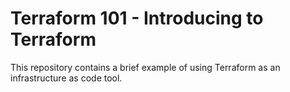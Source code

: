 # Terraform 101 - Introducing to Terraform

 This repository contains a brief example of using Terraform as an infrastructure as code tool.
